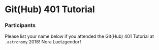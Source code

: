 # Git(Hub) 401 Tutorial

### Participants

Please list your name below if you attended the Git(Hub) 401 Tutorial at `.astronomy` 2018!
Nora Luetzgendorf
